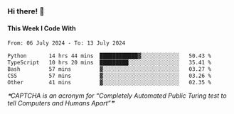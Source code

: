 ### Hi there! 👋

#### This Week I Code With
<!--START_SECTION:waka-->

```txt
From: 06 July 2024 - To: 13 July 2024

Python       14 hrs 44 mins  ████████████▓░░░░░░░░░░░░   50.43 %
TypeScript   10 hrs 20 mins  █████████░░░░░░░░░░░░░░░░   35.41 %
Bash         57 mins         ▓░░░░░░░░░░░░░░░░░░░░░░░░   03.27 %
CSS          57 mins         ▓░░░░░░░░░░░░░░░░░░░░░░░░   03.26 %
Other        41 mins         ▓░░░░░░░░░░░░░░░░░░░░░░░░   02.35 %
```

<!--END_SECTION:waka-->

<!--STARTS_HERE_QUOTE_README-->
<i>❝CAPTCHA is an acronym for “Completely Automated Public Turing test to tell Computers and Humans Apart”❞</i>
<!--ENDS_HERE_QUOTE_README-->
